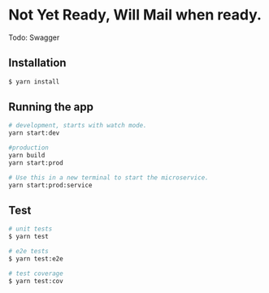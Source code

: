 # Not Yet Ready, Will Mail when ready.

Todo: Swagger

## Installation

```bash
$ yarn install
```

## Running the app

```bash
# development, starts with watch mode.
yarn start:dev

#production
yarn build
yarn start:prod

# Use this in a new terminal to start the microservice.
yarn start:prod:service
```

## Test

```bash
# unit tests
$ yarn test

# e2e tests
$ yarn test:e2e

# test coverage
$ yarn test:cov
```

